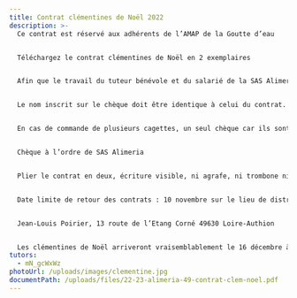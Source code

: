 ```yaml
---
title: Contrat clémentines de Noël 2022
description: >-
  Ce contrat est réservé aux adhérents de l’AMAP de la Goutte d’eau


  Téléchargez le contrat clémentines de Noël en 2 exemplaires


  Afin que le travail du tuteur bénévole et du salarié de la SAS Alimeria soit facilité, merci  de le remplir lisiblement en indiquant le nom de l’AMAP et le nom de la commune de Brain.


  Le nom inscrit sur le chèque doit être identique à celui du contrat.


  En cas de commande de plusieurs cagettes, un seul chèque car ils sont tous posés à la banque avant le départ de la palette. ( se renseigner sur la faisabilité auprès de Jean-Louis, le tuteur)


  Chèque à l’ordre de SAS Alimeria


  Plier le contrat en deux, écriture visible, ni agrafe, ni trombone ni pochette plastique. Chèque glissé à l’intérieur.


  Date limite de retour des contrats : 10 novembre sur le lieu de distribution ou dans la boite à lettres du tuteur :


  Jean-Louis Poirier, 13 route de l’Etang Corné 49630 Loire-Authion


  Les clémentines de Noël arriveront vraisemblablement le 16 décembre à Brain.
tutors:
  - mN_gcWxWz
photoUrl: /uploads/images/clementine.jpg
documentPath: /uploads/files/22-23-alimeria-49-contrat-clem-noel.pdf
---
```

